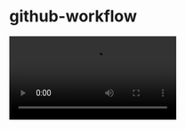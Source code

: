 # github-workflow

<video src="https://youtu.be/jEI3N9kIyP4?list=RDjEI3N9kIyP4&t=7" controls></video>
